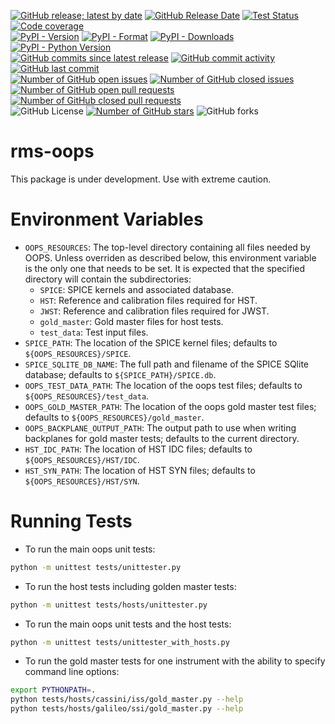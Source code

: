 [![GitHub release; latest by date](https://img.shields.io/github/v/release/SETI/rms-oops)](https://github.com/SETI/rms-oops/releases)
[![GitHub Release Date](https://img.shields.io/github/release-date/SETI/rms-oops)](https://github.com/SETI/rms-oops/releases)
[![Test Status](https://img.shields.io/github/actions/workflow/status/SETI/rms-oops/run-tests.yml?branch=main)](https://github.com/SETI/rms-oops/actions)
[![Code coverage](https://img.shields.io/codecov/c/github/SETI/rms-oops/main?logo=codecov)](https://codecov.io/gh/SETI/rms-oops)
<br />
[![PyPI - Version](https://img.shields.io/pypi/v/rms-oops)](https://pypi.org/project/rms-oops)
[![PyPI - Format](https://img.shields.io/pypi/format/rms-oops)](https://pypi.org/project/rms-oops)
[![PyPI - Downloads](https://img.shields.io/pypi/dm/rms-oops)](https://pypi.org/project/rms-oops)
[![PyPI - Python Version](https://img.shields.io/pypi/pyversions/rms-oops)](https://pypi.org/project/rms-oops)
<br />
[![GitHub commits since latest release](https://img.shields.io/github/commits-since/SETI/rms-oops/latest)](https://github.com/SETI/rms-oops/commits/main/)
[![GitHub commit activity](https://img.shields.io/github/commit-activity/m/SETI/rms-oops)](https://github.com/SETI/rms-oops/commits/main/)
[![GitHub last commit](https://img.shields.io/github/last-commit/SETI/rms-oops)](https://github.com/SETI/rms-oops/commits/main/)
<br />
[![Number of GitHub open issues](https://img.shields.io/github/issues-raw/SETI/rms-oops)](https://github.com/SETI/rms-oops/issues)
[![Number of GitHub closed issues](https://img.shields.io/github/issues-closed-raw/SETI/rms-oops)](https://github.com/SETI/rms-oops/issues)
[![Number of GitHub open pull requests](https://img.shields.io/github/issues-pr-raw/SETI/rms-oops)](https://github.com/SETI/rms-oops/pulls)
[![Number of GitHub closed pull requests](https://img.shields.io/github/issues-pr-closed-raw/SETI/rms-oops)](https://github.com/SETI/rms-oops/pulls)
<br />
![GitHub License](https://img.shields.io/github/license/SETI/rms-oops)
[![Number of GitHub stars](https://img.shields.io/github/stars/SETI/rms-oops)](https://github.com/SETI/rms-oops/stargazers)
![GitHub forks](https://img.shields.io/github/forks/SETI/rms-oops)

# rms-oops

This package is under development. Use with extreme caution.

# Environment Variables

- `OOPS_RESOURCES`: The top-level directory containing all files needed by OOPS. Unless
  overriden as described below, this environment variable is the only one that needs to be
  set. It is expected that the specified directory will contain the subdirectories:
  - `SPICE`: SPICE kernels and associated database.
  - `HST`: Reference and calibration files required for HST.
  - `JWST`: Reference and calibration files required for JWST.
  - `gold_master`: Gold master files for host tests.
  - `test_data`: Test input files.
- `SPICE_PATH`: The location of the SPICE kernel files; defaults to
  `${OOPS_RESOURCES}/SPICE`.
- `SPICE_SQLITE_DB_NAME`: The full path and filename of the SPICE SQlite database;
  defaults to `${SPICE_PATH}/SPICE.db`.
- `OOPS_TEST_DATA_PATH`: The location of the oops test files; defaults to
  `${OOPS_RESOURCES}/test_data`.
- `OOPS_GOLD_MASTER_PATH`: The location of the oops gold master test files; defaults to
  `${OOPS_RESOURCES}/gold_master`.
- `OOPS_BACKPLANE_OUTPUT_PATH`: The output path to use when writing backplanes
  for gold master tests; defaults to the current directory.
- `HST_IDC_PATH`: The location of HST IDC files; defaults to
  `${OOPS_RESOURCES}/HST/IDC`.
- `HST_SYN_PATH`: The location of HST SYN files; defaults to
  `${OOPS_RESOURCES}/HST/SYN`.

# Running Tests

- To run the main oops unit tests:

```sh
python -m unittest tests/unittester.py
```

- To run the host tests including golden master tests:

```sh
python -m unittest tests/hosts/unittester.py
```

- To run the main oops unit tests and the host tests:

```sh
python -m unittest tests/unittester_with_hosts.py
```

- To run the gold master tests for one instrument with the ability to specify command
  line options:

```sh
export PYTHONPATH=.
python tests/hosts/cassini/iss/gold_master.py --help
python tests/hosts/galileo/ssi/gold_master.py --help
```
